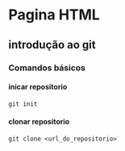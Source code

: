 # Pagina HTML
## introdução ao git
### Comandos básicos

#### inicar repositorio
````
git init
````

#### clonar repositorio
````
git clone <url_do_repositorio>
````

